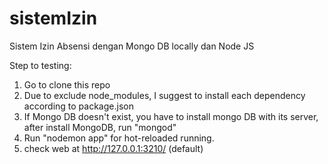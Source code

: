 # sistemIzin
Sistem Izin Absensi dengan Mongo DB locally dan Node JS

Step to testing:
1. Go to clone this repo
2. Due to exclude node_modules, I suggest to install each dependency according to package.json
4. If Mongo DB doesn't exist, you have to install mongo DB with its server, after install MongoDB, run "mongod"
3. Run "nodemon app" for hot-reloaded running.
4. check web at http://127.0.0.1:3210/ (default)
